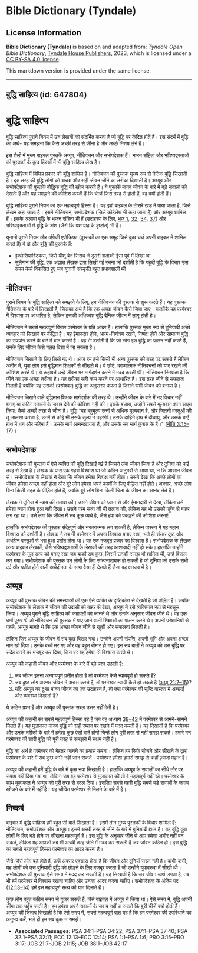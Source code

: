 # Bible Dictionary (Tyndale)

## License Information

**Bible Dictionary (Tyndale)** is based on and adapted from: _Tyndale Open Bible Dictionary_, [Tyndale House Publishers](https://tyndaleopenresources.com/), 2023, which is licensed under a [CC BY-SA 4.0 license](https://creativecommons.org/licenses/by-sa/4.0/legalcode.en).

This markdown version is provided under the same license.



--------------------------------

## बुद्धि साहित्य (id: 647804)

बुद्धि साहित्य
==============

बुद्धि साहित्य पुराने नियम में उन लेखनों को संदर्भित करता है जो बुद्धि पर केंद्रित होते हैं। इस संदर्भ में बुद्धि का अर्थ\- यह समझना कि कैसे अच्छी तरह से जीना है और अच्छे निर्णय लेने हैं।

इस शैली में मुख्य बाइबल पुस्तकें अय्यूब, नीतिवचन और सभोपदेशक हैं। भजन संहिता और भविष्यद्वक्ताओं की पुस्तकों के कुछ हिस्सों में भी बुद्धि साहित्य लेख है।

बुद्धि साहित्य में विभिन्न प्रकार की बुद्धि शामिल है। नीतिवचन की पुस्तक मुख्य रूप से नैतिक बुद्धि सिखाती है। इस तरह की बुद्धि लोगों को अच्छा और सही जीवन जीने का तरीका दिखाती है। अय्यूब और सभोपदेशक की पुस्तकें बौद्धिक बुद्धि की खोज करती हैं। ये पुस्तकें मानव जीवन के बारे में बड़े सवालों को देखती हैं और यह समझने की कोशिश करती हैं कि चीजें जिस तरह से होती हैं, वह क्यों होती हैं।

बुद्धि साहित्य पुराने नियम का एक महत्वपूर्ण हिस्सा है। यह इब्री बाइबल के तीसरे खंड में पाया जाता है, जिसे लेखन कहा जाता है। इसमें नीतिवचन, सभोपदेशक (जिसे कोहेलेथ भी कहा जाता है) और अय्यूब शामिल हैं। इसके अलावा बुद्धि के भजन संहिता भी हैं (उदाहरण के लिए, [भज 1](https://ref.ly/Ps1:1-Ps1:6), [32](https://ref.ly/Ps32:1-Ps32:11), [34](https://ref.ly/Ps34:1-Ps34:22), [37](https://ref.ly/Ps37:1-Ps37:40)) और भविष्यद्वक्ताओं में बुद्धि के अंश (जैसे कि यशायाह के दृष्टांत) भी हैं।

यूनानी पुराने नियम और अंग्रेजी एपोक्रिफा (पुस्तकों का एक समूह जिसे कुछ चर्च अपनी बाइबल में शामिल करते हैं) में दो और बुद्धि की पुस्तकें हैं:

* इक्लेसियास्टिकस, जिसे यीशु बेन सिराच ने दूसरी शताब्दी ईसा पूर्व में लिखा था
* सुलैमान की बुद्धि, एक अज्ञात लेखक द्वारा लिखी गई रचना जो दर्शाती है कि यहूदी बुद्धि के विचार उस समय कैसे विकसित हुए जब यूनानी संस्कृति बहुत प्रभावशाली थी

नीतिवचन
-------

पुराने नियम के बुद्धि साहित्य को समझने के लिए, हम नीतिवचन की पुस्तक से शुरू करते हैं। यह पुस्तक नैतिकता के बारे में सिखाती है, जिसका अर्थ है कि एक अच्छा जीवन कैसे जिया जाए। हालाँकि यह परमेश्वर में विश्वास पर आधारित है, लेकिन इसकी अधिकांश बुद्धि दैनिक जीवन में लागू होती है।

नीतिवचन में सबसे महत्वपूर्ण विचार परमेश्वर के प्रति आदर है। हालांकि पुस्तक मुख्य रूप से बुनियादी अच्छे व्यवहार को सिखाने पर केंद्रित है। यह ईमानदार होने, आत्म\-नियंत्रण रखने, निष्पक्ष होने और सामान्य बुद्धि का उपयोग करने के बारे में बात करती है। यह भी दर्शाती है कि जो लोग इस बुद्धि का पालन नहीं करते हैं, उनके लिए जीवन कैसे गलत दिशा में जा सकता है।

नीतिवचन सिखाने के लिए लिखे गए थे। आज हम इसे किसी भी अन्य पुस्तक की तरह पढ़ सकते हैं लेकिन अतीत में, युवा लोग इसे बुद्धिमान शिक्षकों से सीखते थे। वे छोटे, काव्यात्मक नीतिवचनों को याद रखने की कोशिश करते थे। ये कहावतें उन्हें जीवन भर मार्गदर्शन करने में मदद करती थीं। नीतिवचन सिखाता है कि जीने का एक अच्छा तरीका है। यह तरीका सही काम करने पर आधारित है। इस तरह जीने से सफलता मिलती है क्योंकि यह उसकी (परमेश्वर) बुद्धि का अनुसरण करता है जिसने सभी जीवन को बनाया है।

नीतिवचन लिखने वाले बुद्धिमान शिक्षक मार्गदर्शक की तरह थे। उन्होंने जीवन के बारे में नए विचार नहीं बनाए या कठिन सवालों के जवाब देने की कोशिश नहीं की। इसके बजाय, उन्होंने सबसे मूल्यवान ज्ञान साझा किया: कैसे अच्छी तरह से जीना है। बुद्धि "वह बहुमूल्य रत्नों से अधिक मूल्यवान है, और जितनी वस्तुओं की तू लालसा करता है, उनमें से कोई भी उसके तुल्य न ठहरेगी। उसके दाहिने हाथ में दीर्घायु, और उसके बाएँ हाथ में धन और महिमा हैं। उसके मार्ग आनन्ददायक हैं, और उसके सब मार्ग कुशल के हैं।" ([नीति 3:15–17](https://ref.ly/Prov3:15-Prov3:17))।

सभोपदेशक
--------

सभोपदेशक की पुस्तक में ऐसे व्यक्ति की बुद्धि दिखाई गई है जिसने लंबा जीवन जिया है और दुनिया को कई तरह से देखा है। लेखक के पास एक गहरा विश्वास था जो कठिन अनुभवों से आया था, न कि आसान जीवन से। सभोपदेशक के लेखक ने देखा कि जीवन हमेशा निष्पक्ष नहीं होता। उसने देखा कि अच्छे लोगों का जीवन हमेशा अच्छा नहीं होता और बुरे लोग हमेशा अपने कार्यों के लिए पीड़ित नहीं होते। अक्सर, अच्छे लोग बिना किसी राहत के पीड़ित होते हैं, जबकि बुरे लोग बिना किसी चिंता के जीवन का आनंद लेते हैं।

लेखक ने दुनिया में न्याय की तलाश की। उसने जीवन को ध्यान से और ईमानदारी से देखा, लेकिन उसे हमेशा न्याय होता हुआ नहीं दिखा। उसने परम सत्य की भी तलाश की, लेकिन यह भी उसकी पहुँच से बाहर लग रहा था। उसे लगा कि जीवन में सब कुछ व्यर्थ है, जैसे हवा को पकड़ने की कोशिश करना!

हालाँकि सभोपदेशक की पुस्तक संदेहपूर्ण और नकारात्मक लग सकती है, लेकिन वास्तव में यह महान विश्वास को दर्शाती है। लेखक ने तब भी परमेश्वर में अपना विश्वास बनाए रखा, भले ही संसार दुष्ट और अर्थहीन वस्तुओं से भरा हुआ प्रतीत होता था। यह एक मजबूत प्रकार का विश्वास है। सभोपदेशक के लेखक अन्य बाइबल लेखकों, जैसे भविष्यद्वक्ताओं के लेखकों की तरह आशावादी नहीं हो सके। हालांकि उन्होंने परमेश्वर के मूल सत्य को बनाए रखा जब बाकी सब कुछ, जिसमें उनकी समझ भी शामिल थी, उन्हें विफल कर गया। सभोपदेशक की पुस्तक उन लोगों के लिए सांत्वनादायक हो सकती है जो दुनिया को उसके सभी दर्द और प्रतीत होने वाली अर्थहीनता के साथ वैसा ही देखते हैं जैसा वह वास्तव में है।

अय्यूब
------

अय्यूब की पुस्तक जीवन की समस्याओं को एक ऐसे व्यक्ति के दृष्टिकोण से देखती है जो पीड़ित है। जबकि सभोपदेशक के लेखक ने जीवन की उदासी को बाहर से देखा, अय्यूब ने इसे व्यक्तिगत रूप से महसूस किया। अय्यूब पुराने बुद्धि साहित्य की कहावतों को जानते थे और उनके अनुसार जीवन जीते थे। वह एक धर्मी पुरुष थे जो नीतिवचन की पुस्तक में पाए जाने वाली शिक्षाओं का पालन करते थे। अपनी परेशानियों से पहले, अय्यूब मानते थे कि एक अच्छा जीवन जीने से खुशी और सफलता मिलती है।

लेकिन फिर अय्यूब के जीवन में सब कुछ बिखर गया। उन्होंने अपनी संपत्ति, अपनी भूमि और अपना अच्छा नाम खो दिया। उनके बच्चे मर गए और वह बहुत बीमार हो गए। इन सब बातों ने अय्यूब को उस बुद्धि पर संदेह करने पर मजबूर कर दिया, जिस पर वह हमेशा से विश्वास करते थे।

अय्यूब की कहानी जीवन और परमेश्वर के बारे में बड़े प्रश्न उठाती है:

1. जब जीवन इतना अन्यायपूर्ण प्रतीत होता है तो परमेश्वर कैसे न्यायपूर्ण हो सकते हैं?
2. जब दुष्ट लोग अक्सर जीवन में अच्छा करते हैं, तो परमेश्वर न्यायी कैसे हो सकते हैं ([अय्यू 21:7–15](https://ref.ly/Job21:7-Job21:15))?
3. यदि अय्यूब का दुःख मानव जीवन का एक उदाहरण है, तो क्या परमेश्वर की सृष्टि वास्तव में अच्छाई और व्यवस्था दिखाती है?

ये कठिन प्रश्न हैं और अय्यूब की पुस्तक सरल उत्तर नहीं देती है।

अय्यूब की कहानी का सबसे महत्वपूर्ण हिस्सा वह है जब वह अध्याय [38–42](https://ref.ly/Job38:1-Job42:17) में परमेश्वर से आमने\-सामने मिलते हैं। यह मुलाकात मानव बुद्धि को सही स्थान पर रखने में मदद करती है। यह दिखाती है कि परमेश्वर और उनके तरीकों के बारे में हमेशा कुछ ऐसी बातें होंगी जिन्हें लोग पूरी तरह से नहीं समझ सकते। हमारे मन परमेश्वर की सारी बुद्धि को पूरी तरह से समझने में सक्षम नहीं है।

बुद्धि का अर्थ है परमेश्वर को बेहतर जानने का प्रयास करना। लेकिन हम सिर्फ़ सोचने और सीखने के द्वारा परमेश्वर के बारे में सब कुछ कभी नहीं जान सकते। परमेश्वर हमेशा हमारी समझ से कहीं ज़्यादा महान है।

अय्यूब की कहानी हमें बुद्धि के बारे में कुछ नया सिखाती है। हालाँकि अय्यूब के सवालों का सीधे तौर पर जवाब नहीं दिया गया था, लेकिन जब वह परमेश्वर से मुलाकात की तो वे महत्वपूर्ण नहीं रहे। परमेश्वर के साथ मुलाकात ने अय्यूब को पूरी तरह से बदल दिया। इसलिए सबसे गहरी बुद्धि सबसे बड़े सवालों के जवाब खोजने के बारे में नहीं है। यह जीवित परमेश्वर से मिलने के बारे में है।

निष्कर्ष
--------

बाइबल में बुद्धि साहित्य हमें बहुत सी बातें सिखाता है। इसमें तीन मुख्य पुस्तकों के विचार शामिल हैं: नीतिवचन, सभोपदेशक और अय्यूब। इसमें अच्छी तरह से जीने के बारे में बुनियादी ज्ञान है। यह बुद्धि युवा लोगों के लिए बड़े होने पर सीखना महत्वपूर्ण है। इस बुद्धि के अनुसार जीने से आप हमेशा अमीर नहीं बन सकते, लेकिन यह आपको तब भी अच्छी तरह जीने में मदद कर सकती है जब जीवन कठिन हो। इस बुद्धि का सबसे महत्वपूर्ण हिस्सा परमेश्वर का आदर करना है।

जैसे\-जैसे लोग बड़े होते हैं, उन्हें अक्सर एहसास होता है कि जीवन और दुनियाँ सरल नहीं है। कभी\-कभी, यह लोगों को उस बुनियादी बुद्धि को छोड़ने के लिए मजबूर करता है जो उन्होंने युवावस्था में सीखी थी। सभोपदेशक की पुस्तक ऐसे समय में मदद कर सकती है। यह सिखाती है कि जब जीवन व्यर्थ लगता है, तब भी हमें परमेश्वर में विश्वास रखना चाहिए और उनका आदर करना चाहिए। सभोपदेशक के अंतिम पद ([12:13–14](https://ref.ly/Eccl12:13-Eccl12:14)) हमें इस महत्वपूर्ण सत्य की याद दिलाते हैं।

कुछ लोग बहुत कठिन समय से गुज़र सकते हैं, जैसे बाइबल में अय्यूब ने किया था। ऐसे समय में, बुद्धि अपनी सीमा तक पहुँच जाती है। हम हमेशा अपने सवालों के जवाब नहीं पा सकते कि बुरी चीजें क्यों होती हैं। अय्यूब की किताब सिखाती है कि ऐसे समय में, सबसे महत्वपूर्ण बात यह है कि हम परमेश्वर की उपस्थिति का अनुभव करें, भले ही हम सब कुछ न समझें।

* **Associated Passages:** PSA 34:1–PSA 34:22; PSA 37:1–PSA 37:40; PSA 32:1–PSA 32:11; ECC 12:13–ECC 12:14; PSA 1:1–PSA 1:6; PRO 3:15–PRO 3:17; JOB 21:7–JOB 21:15; JOB 38:1–JOB 42:17

